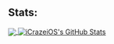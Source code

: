 ## Stats:
<a href="#stats">
  <img align="center" src="https://github-readme-stats.vercel.app/api/top-langs/?username=RaidFourms&hide=Makefile&theme=react">
</a>
<a href="#stats">
  <img align="center" src="https://github-readme-stats.vercel.app/api?username=RaidFourms&show_icons=true&line_height=27&count_private=true&theme=react" alt="iCrazeiOS's GitHub Stats">
</a>
